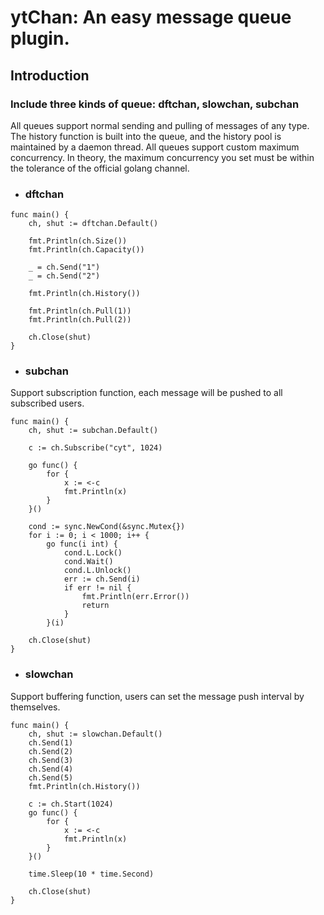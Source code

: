 # ytChan: An easy message queue plugin.

## Introduction
### Include three kinds of queue: dftchan, slowchan, subchan
All queues support normal sending and pulling of messages of any type. 
The history function is built into the queue, and the history pool is maintained by a daemon thread. 
All queues support custom maximum concurrency. 
In theory, the maximum concurrency you set must be within the tolerance of the official golang channel.

- ### dftchan
```
func main() {
    ch, shut := dftchan.Default()

    fmt.Println(ch.Size())
    fmt.Println(ch.Capacity())

    _ = ch.Send("1")
    _ = ch.Send("2")

    fmt.Println(ch.History())

    fmt.Println(ch.Pull(1))
    fmt.Println(ch.Pull(2))

    ch.Close(shut)
}
```

- ### subchan
Support subscription function, each message will be pushed to all subscribed users.
```
func main() {
	ch, shut := subchan.Default()
	
	c := ch.Subscribe("cyt", 1024)
	
	go func() {
		for {
			x := <-c
			fmt.Println(x)
		}
	}()
	
	cond := sync.NewCond(&sync.Mutex{})
	for i := 0; i < 1000; i++ {
		go func(i int) {
			cond.L.Lock()
			cond.Wait()
			cond.L.Unlock()
			err := ch.Send(i)
			if err != nil {
				fmt.Println(err.Error())
				return
			}
		}(i)
		
	ch.Close(shut)
}
```
- ### slowchan
Support buffering function, users can set the message push interval by themselves.
```
func main() {
    ch, shut := slowchan.Default()
	ch.Send(1)
	ch.Send(2)
	ch.Send(3)
	ch.Send(4)
	ch.Send(5)
	fmt.Println(ch.History())
	
	c := ch.Start(1024)
	go func() {
		for {
			x := <-c
			fmt.Println(x)
		}
	}()
	
	time.Sleep(10 * time.Second)
	
	ch.Close(shut)
}

```